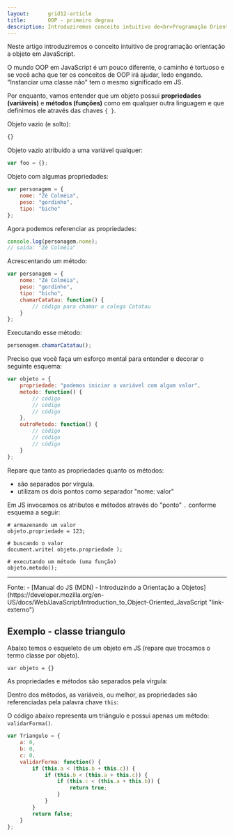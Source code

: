 ```yaml
---
layout:      grid12-article
title:       OOP - primeiro degrau
description: Introduziremos conceito intuitivo de<br>Programação Orientada a Objetos em JavaScript
---
```


Neste artigo introduziremos o conceito intuitivo de programação orientação a objeto em JavaScript.

O mundo OOP em JavaScript é um pouco diferente, o caminho é tortuoso e se você acha que ter os conceitos de OOP irá 
ajudar, ledo engando. "Instanciar uma classe não" tem o mesmo significado em JS.

Por enquanto, vamos entender que um objeto possui __propriedades (variáveis)__ e __métodos (funções)__ como em qualquer 
outra linguagem e que definimos ele através das chaves `{ }`.

Objeto vazio (e solto):

```javascript
{}
```

Objeto vazio atribuído a uma variável qualquer:

```javascript
var foo = {};
```

Objeto com algumas propriedades:


```javascript
var personagem = {
    nome: "Zé Colméia",
    peso: "gordinho",
    tipo: "bicho"
};
```

Agora podemos referenciar as propriedades:

```javascript
console.log(personagem.nome);
// saída: "Zé Colméia"
```

Acrescentando um método:

```javascript
var personagem = {
    nome: "Zé Colméia",
    peso: "gordinho",
    tipo: "bicho",
    chamarCatatau: function() {
        // código para chamar o colega Catatau
    }
};
```

Executando esse método:

```javascript
personagem.chamarCatatau();
```

Preciso que você faça um esforço mental para entender e decorar o seguinte esquema:

```javascript
var objeto = {
    propriedade: "podemos iniciar a variável com algum valor",
    metodo: function() {
        // código
        // código
        // código
    },
    outroMetodo: function() {
        // código
        // código
        // código
    }
};

```

Repare que tanto as propriedades quanto os métodos:

- são separados por vírgula.
- utilizam os dois pontos como separador "nome: valor"


Em JS invocamos os atributos e métodos através do "ponto" `.` conforme esquema a seguir:

    # armazenando um valor
    objeto.propriedade = 123;

    # buscando o valor
    document.write( objeto.propriedade );

    # executando um método (uma função)
    objeto.metodo();

<hr>
Fonte:
- [Manual do JS (MDN) - Introduzindo a Orientação a Objetos](https://developer.mozilla.org/en-US/docs/Web/JavaScript/Introduction_to_Object-Oriented_JavaScript "link-externo")



Exemplo - classe triangulo
---

Abaixo temos o esqueleto de um objeto em JS (repare que trocamos o termo classe por objeto).

    var objeto = {}

As propriedades e métodos são separados pela vírgula:

Dentro dos métodos, as variáveis, ou melhor, as propriedades são referenciadas pela palavra chave `this`:

O código abaixo representa um triângulo e possui apenas um método: `validarForma()`.

```javascript
var Triangulo = {
    a: 0,
    b: 0,
    c: 0,
    validarForma: function() {
        if (this.a < (this.b + this.c)) {
            if (this.b < (this.a + this.c)) {
                if (this.c < (this.a + this.b)) {
                    return true;
                }
            }
        }
        return false;
    }
};
```







